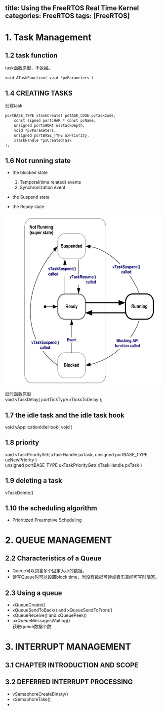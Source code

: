 title: Using the FreeRTOS Real Time Kernel
categories: FreeRTOS
tags: [FreeRTOS]
---

# 1. Task Management

## 1.2 task function
task函数原型，不返回。

	void ATaskFunction( void *pvParameters )

## 1.4 CREATING TASKS
创建task

	portBASE_TYPE xTaskCreate( pdTASK_CODE pvTaskCode,
		const signed portCHAR * const pcName,
		unsigned portSHORT usStackDepth,
		void *pvParameters,
		unsigned portBASE_TYPE uxPriority,
		xTaskHandle *pxCreatedTask
	);

## 1.6 Not running state
- the blocked state   
	1. Temporal(time related) events
	2. Synchronization event

- the Suspend state
- the Ready state

![](/images/freertos/freertos_state_trasition.jpg)

延时函数原型   
void vTaskDelay( portTickType xTicksToDelay );

## 1.7 the idle task and the idle task hook
void vApplicationIdleHook( void )

## 1.8 priority
void vTaskPrioritySet( xTaskHandle pxTask, unsigned portBASE_TYPE uxNewPriority )   
unsigned portBASE_TYPE uxTaskPriorityGet( xTaskHandle pxTask )

## 1.9 deleting a task
vTaskDelete()

## 1.10 the scheduling algorithm
- Prioritized Preemptive Scheduling

# 2. QUEUE MANAGEMENT

## 2.2 Characteristics of a Queue
- Queue可以包含多个固定大小的数据。
- 读写Queue时可以设置block time，当没有数据可读或者无空间可写时阻塞。

## 2.3 Using a queue
- xQueueCreate()   
- xQueueSendToBack() and xQueueSendToFront()
- xQueueReceive() and xQueuePeek()
- uxQueueMessagesWaiting()   
获取queue数据个数

# 3. INTERRUPT MANAGEMENT
## 3.1 CHAPTER INTRODUCTION AND SCOPE

## 3.2 DEFERRED INTERRUPT PROCESSING   
- vSemaphoreCreateBinary() 
- xSemaphoreTake()
- 